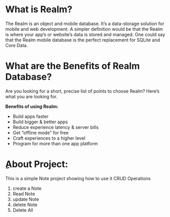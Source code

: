 # What is Realm?
The Realm is an object and mobile database. It’s a data-storage solution for mobile and web development. A simpler definition would be that the Realm is where your app’s or website’s data is stored and managed. One could say that the Realm mobile database is the perfect replacement for SQLite and Core Data.

# What are the Benefits of Realm Database?
Are you looking for a short, precise list of points to choose Realm? Here’s what you are looking for.

**Benefits of using Realm:**

-   Build apps faster
-   Build bigger & better apps
-   Reduce experience latency & server bills
-   Get “offline mode” for free
-   Craft experiences to a higher level
-   Program for more than one app platform

# ِAbout Project:

This is a simple Note project showing how to use it CRUD Operations 

 1. create a Note
 2. Read Note
 3. update Note
 4. delete Note
 5. Delete All
 
 
